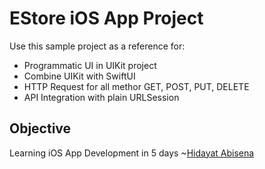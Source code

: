 # EStore iOS App Project
Use this sample project as a reference for:
- Programmatic UI in UIKit project
- Combine UIKit with SwiftUI
- HTTP Request for all methor GET, POST, PUT, DELETE
- API Integration with plain URLSession

## Objective
Learning iOS App Development in 5 days
~[Hidayat Abisena](https://hidayatabisena.com)


